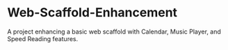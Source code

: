# Web-Scaffold-Enhancement
A project enhancing a basic web scaffold with Calendar, Music Player, and Speed Reading features.

